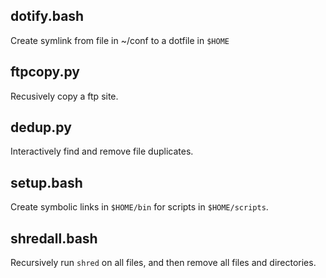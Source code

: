 
dotify.bash
-----------

Create symlink from file in ~/conf to a dotfile in `$HOME`

ftpcopy.py
----------

Recusively copy a ftp site.

dedup.py
--------

Interactively find and remove file duplicates.

setup.bash 
----------

Create symbolic links in `$HOME/bin` for scripts in `$HOME/scripts`.

shredall.bash
-------------

Recursively run `shred` on all files, and then remove all files and
directories. 
